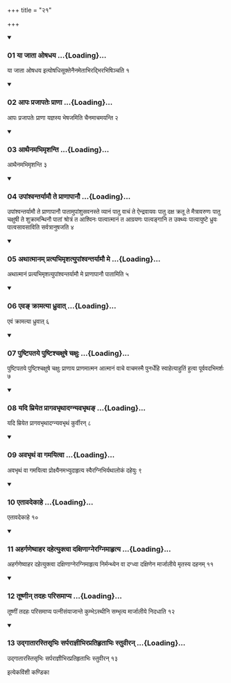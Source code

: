+++
title = "२१"

+++

<div class="js_include" includetitle="true" newlevelforh1="3" unfilled="" url="/vedAH_yajuH/taittirIyam/sUtram/ApastambaH/shrautam/vishvAsa-prastutiH/14/21/01_yA_jAtA_oShadhaya.md">
<details open><summary><h3>01 या जाता ओषधय ...{Loading}...</h3></summary>

या जाता ओषधय इत्योषधिसूक्तेनैनमेताभिरद्भिरभिषिञ्चति १
</details>
</div>


<div class="js_include" includetitle="true" newlevelforh1="3" unfilled="" url="/vedAH_yajuH/taittirIyam/sUtram/ApastambaH/shrautam/vishvAsa-prastutiH/14/21/02_ApaH_prajApateH_prANA.md">
<details open><summary><h3>02 आपः प्रजापतेः प्राणा ...{Loading}...</h3></summary>

आपः प्रजापतेः प्राणा यज्ञस्य भेषजमिति चैनमाचमयन्ति २
</details>
</div>


<div class="js_include" includetitle="true" newlevelforh1="3" unfilled="" url="/vedAH_yajuH/taittirIyam/sUtram/ApastambaH/shrautam/vishvAsa-prastutiH/14/21/03_AthainamabhimRshanti.md">
<details open><summary><h3>03 आथैनमभिमृशन्ति ...{Loading}...</h3></summary>

आथैनमभिमृशन्ति ३
</details>
</div>


<div class="js_include" includetitle="true" newlevelforh1="3" unfilled="" url="/vedAH_yajuH/taittirIyam/sUtram/ApastambaH/shrautam/vishvAsa-prastutiH/14/21/04_upAMshvantaryAmau_te_prANApAnau.md">
<details open><summary><h3>04 उपांश्वन्तर्यामौ ते प्राणापानौ ...{Loading}...</h3></summary>

उपांश्वन्तर्यामौ ते प्राणापानौ पातामुपांशुसवनस्ते व्यानं पातु वाचं ते ऐन्द्रवायवः पातु दक्ष क्रतू ते मैत्रावरुणः पातु चक्षुषी ते शुक्रामन्थिनौ पातां श्रोत्रं त आश्विनः पात्वात्मानं त आग्रयणः पात्वङ्गानि त उक्थ्यः पात्वायुष्टे ध्रुवः पात्वसावसाविति सर्वत्रानुषजति ४
</details>
</div>


<div class="js_include" includetitle="true" newlevelforh1="3" unfilled="" url="/vedAH_yajuH/taittirIyam/sUtram/ApastambaH/shrautam/vishvAsa-prastutiH/14/21/05_athAtmAnam_pratyabhimRshatyupAMshvantaryAmau_me.md">
<details open><summary><h3>05 अथात्मानम् प्रत्यभिमृशत्युपांश्वन्तर्यामौ मे ...{Loading}...</h3></summary>

अथात्मानं प्रत्यभिमृशत्युपांश्वन्तर्यामौ मे प्राणापानौ पातामिति ५
</details>
</div>


<div class="js_include" includetitle="true" newlevelforh1="3" unfilled="" url="/vedAH_yajuH/taittirIyam/sUtram/ApastambaH/shrautam/vishvAsa-prastutiH/14/21/06_eva~N_krAmatyA_dhruvAt.md">
<details open><summary><h3>06 एवङ् क्रामत्या ध्रुवात् ...{Loading}...</h3></summary>

एवं क्रामत्या ध्रुवात् ६
</details>
</div>


<div class="js_include" includetitle="true" newlevelforh1="3" unfilled="" url="/vedAH_yajuH/taittirIyam/sUtram/ApastambaH/shrautam/vishvAsa-prastutiH/14/21/07_puShTipataye_puShTishchaxuShe_chaxuH.md">
<details open><summary><h3>07 पुष्टिपतये पुष्टिश्चक्षुषे चक्षुः ...{Loading}...</h3></summary>

पुष्टिपतये पुष्टिश्चक्षुषे चक्षुः प्राणाय प्राणमात्मन आत्मानं वाचे वाचमस्मै पुनर्धेहि स्वाहेत्याहुतिं हुत्वा पूर्ववदभिमर्शः ७
</details>
</div>


<div class="js_include" includetitle="true" newlevelforh1="3" unfilled="" url="/vedAH_yajuH/taittirIyam/sUtram/ApastambaH/shrautam/vishvAsa-prastutiH/14/21/08_yadi_mriyeta_prAgavabhRthAdagnyavabhRtha~N.md">
<details open><summary><h3>08 यदि म्रियेत प्रागवभृथादग्न्यवभृथङ् ...{Loading}...</h3></summary>

यदि म्रियेत प्रागवभृथादग्न्यवभृथं कुर्वीरन् ८
</details>
</div>


<div class="js_include" includetitle="true" newlevelforh1="3" unfilled="" url="/vedAH_yajuH/taittirIyam/sUtram/ApastambaH/shrautam/vishvAsa-prastutiH/14/21/09_avabhRthaM_vA_gamayitvA.md">
<details open><summary><h3>09 अवभृथं वा गमयित्वा ...{Loading}...</h3></summary>

अवभृथं वा गमयित्वा प्रोक्ष्यैनमभ्युदाहृत्य स्वैरग्निभिर्यथालोकं दहेयुः ९
</details>
</div>


<div class="js_include" includetitle="true" newlevelforh1="3" unfilled="" url="/vedAH_yajuH/taittirIyam/sUtram/ApastambaH/shrautam/vishvAsa-prastutiH/14/21/10_etAvadekAhe.md">
<details open><summary><h3>10 एतावदेकाहे ...{Loading}...</h3></summary>

एतावदेकाहे १०
</details>
</div>


<div class="js_include" includetitle="true" newlevelforh1="3" unfilled="" url="/vedAH_yajuH/taittirIyam/sUtram/ApastambaH/shrautam/vishvAsa-prastutiH/14/21/11_ahargaNeShvAhara_dahetyuktvA_daxiNAgneragnimAhRtya.md">
<details open><summary><h3>11 अहर्गणेष्वाहर दहेत्युक्त्वा दक्षिणाग्नेरग्निमाहृत्य ...{Loading}...</h3></summary>

अहर्गणेष्वाहर दहेत्युक्त्वा दक्षिणाग्नेरग्निमाहृत्य निर्मन्थ्येन वा दग्ध्वा दक्षिणेन मार्जालीये मृतस्य दहनम् ११
</details>
</div>


<div class="js_include" includetitle="true" newlevelforh1="3" unfilled="" url="/vedAH_yajuH/taittirIyam/sUtram/ApastambaH/shrautam/vishvAsa-prastutiH/14/21/12_tUShNIn_tadahaH_parisamApya.md">
<details open><summary><h3>12 तूष्णीन् तदहः परिसमाप्य ...{Loading}...</h3></summary>

तूष्णीं तदहः परिसमाप्य पत्नीसंयाजान्ते कुम्भेऽस्थीनि सम्भृत्य मार्जालीये निदधाति १२
</details>
</div>


<div class="js_include" includetitle="true" newlevelforh1="3" unfilled="" url="/vedAH_yajuH/taittirIyam/sUtram/ApastambaH/shrautam/vishvAsa-prastutiH/14/21/13_udgAtArastisRbhiH_sarparAjnIbhirapratihRtAbhiH_stuvIran.md">
<details open><summary><h3>13 उद्गातारस्तिसृभिः सर्पराज्ञीभिरप्रतिहृताभिः स्तुवीरन् ...{Loading}...</h3></summary>

उद्गातारस्तिसृभिः सर्पराज्ञीभिरप्रतिहृताभिः स्तुवीरन् १३
</details>
</div>



  
इत्येकविंशी कण्डिका 
